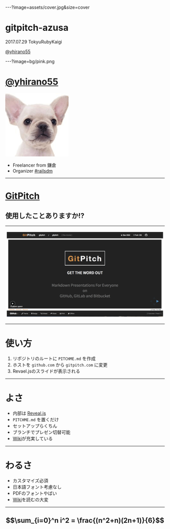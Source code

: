 ---?image=assets/cover.jpg&size=cover

# gitpitch-azusa

2017.07.29 TokyuRubyKaigi

[@yhirano55](https://github.com/yhirano55)

---?image=bg/pink.png

# [@yhirano55](https://github.com/yhirano55)

![](assets/thumb.png)

- Freelancer from 鎌倉
- Organizer [\#railsdm](https://rails-developers-meetup.connpass.com/)

---

# [GitPitch](https://gitpitch.com/)

## 使用したことありますか!?

---

![](assets/gitpitch.png)

---

# 使い方

1. リポジトリのルートに `PITCHME.md` を作成
2. ホストを `github.com` から `gitpitch.com` に変更
3. Revael.jsのスライドが表示される

---

# よさ

- 内部は [Reveal.js](http://lab.hakim.se/reveal-js/#/)
- `PITCHME.md` を置くだけ
- セットアップらくちん
- ブランチでプレゼン切替可能
- [Wiki](https://github.com/gitpitch/gitpitch/wiki)が充実している

---

# わるさ

- カスタマイズ必須
- 日本語フォント考慮なし
- PDFのフォントやばい
- [Wiki](https://github.com/gitpitch/gitpitch/wiki)を読むの大変

---
$$\sum_{i=0}^n i^2 = \frac{(n^2+n)(2n+1)}{6}$$
---
